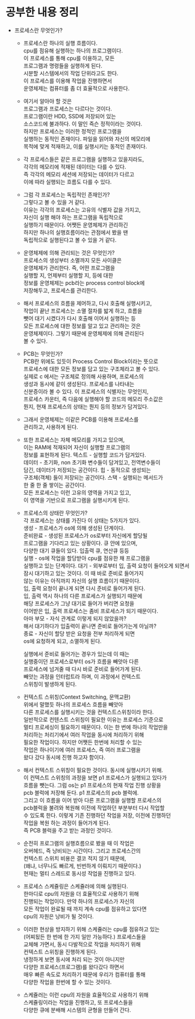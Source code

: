 # 공부한 내용 정리   
* 프로세스란 무엇인가?     
  * 프로세스란 하나의 실행 흐름이다.    
    cpu를 점유해 실행하는 하나의 프로그램이다.   
    이 프로세스를 통해 cpu를 이용하고, 모든     
    프로그램과 명령들을 실행하게 된다.    
    시분할 시스템에서의 작업 단위라고도 한다.     
    이 프로세스를 이용해 작업을 진행하면서    
    운영체제는 컴퓨터를 좀 더 효율적으로 사용한다.     
    
  * 여기서 알아야 할 것은    
    프로그램과 프로세스는 다르다는 것이다.    
    프로그램이란 HDD, SSD에 저장되어 있는    
    소스코드에 불과하다. 이 말인 즉슨 정적이라는 것이다.    
    하지만 프로세스는 이러한 정적인 프로그램을     
    실행하는 동적인 존재이다. 파일을 읽어와 자신의 메모리에     
    목적에 맞게 적재하고, 이를 실행시키는 동적인 존재이다.    
    
  * 각 프로세스들은 같은 프로그램을 실행하고 있을지라도,    
    각각의 메모리에 적재된 데이터는 다를 수 있다.     
    즉 각각의 메모리 세션에 저장되는 데이터가 다르고    
    이에 따라 실행되는 흐름도 다를 수 있다.     
    
  * 그럼 각 프로세스는 독립적인 존재인가?     
    그렇다고 볼 수 있을 거 같다.     
    이유는 각각의 프로세스는 고유의 식별자 값을 가지고,    
    자신이 실행 해야 하는 프로그램을 독립적으로   
    실행하기 때문이다. 어쨋든 운영체제가 관리하긴     
    하지만 하나의 실행흐름이라는 관점에서 봤을 땐      
    독립적으로 실행된다고 볼 수 있을 거 같다.     
    
  * 운영체제에 의해 관리되는 것은 무엇인가?     
    프로세스의 생성부터 소멸까지 모든 사이클은    
    운영체제가 관리한다. 즉, 어떤 프로그램을     
    실행할 지, 언제부터 실행할 지, 등에 대한     
    정보를 운영체제는 pcb라는 process control block에    
    저장해두고, 프로세스를 관리한다.    
    
  * 해서 프로세스의 흐름을 제어하고, 다시 호출해 실행시키고,   
    작업이 끝난 프로세스는 소멸 절차를 밟게 하고, 흐름을    
    뺏어 대기 시켰다가 다시 호출해 이어서 실행하는 등      
    모든 프로세스에 대한 정보를 알고 있고 관리하는 것은    
    운영체제이다. 그렇기 때문에 운영체제에 의해 관리된다     
    볼 수 있다.     
    
  * PCB는 무엇인가?      
    PCB란 위에도 있듯이 Process Control Block이라는 뜻으로     
    프로세스에 대한 모든 정보를 담고 있는 구조체라고 볼 수 있다.   
    실제로 c 에서는 구조체로 정의해 사용하며, 프로세스의    
    생성과 동시에 같이 생성된다. 프로세스를 나타내는     
    신분증이라 볼 수 있다. 이 프로세스의 식별자는 무엇인지,      
    프로세스 카운터, 즉 다음에 실행해야 할 코드의 메모리 주소값은    
    뭔지, 현재 프로세스의 상태는 뭔지 등의 정보가 담겨있다.     
    
  * 그래서 운영체제는 이같은 PCB를 이용해 프로세스를    
    관리하고, 사용하게 된다.      
    
  * 또한 프로세스는 자체 메모리를 가지고 있으며,    
    이는 RAM에 적재되어 자신이 실행할 프로그램의     
    정보를 표현하게 된다. 텍스트 - 실행할 코드가 담겨있다.      
    데이터 - 초기화, non 초기화 변수들이 담겨있고, 전역변수들이    
    담긴, 데이터가 저장되는 공간이다. 힙 - 동적으로 생성되는    
    구조체(객체) 들이 저장되는 공간이다. 스택 - 실행되는 메서드가     
    한 줄 한 줄 쌓이는 공간이다.        
    모든 프로세스는 이런 고유의 영역을 가지고 있고,      
    이 영역을 기반으로 프로그램을 실행시키게 된다.     
    
  * 프로세스의 상태란 무엇인가?     
    각 프로세스는 상태를 가진다 이 상태는 5가지가 있다.    
    생성 - 프로세스가 os에 의해 생성된 단계이다.     
    준비완료 - 생성된 프로세스가 os로부터 자신에게 할당될    
    프로그램을 기다리고 있는 상황이다. 큐 안에 있으며,      
    다양한 대기 큐들이 있다. 입출력 큐, 연산큐 등등       
    실행 - os에 작업을 할당받아 cpu를 점유한 채 프로그램을    
    실행하고 있는 단계이다. 
    대기 - 외부로부터 입, 출력 요청이 들어오게 되면서    
    잠시 대기하고 있는 것이다. 이 때 바로 준비로 들어가지    
    않는 이유는 아직까지 자신의 실행 흐름이기 때문이다.    
    입, 출력 요청이 끝나게 되면 다시 준비로 들어가게 된다.      
    입, 출력 역시 하나의 다른 프로세스가 실행되기 때문에     
    해당 프로세스가 그냥 대기로 들어가 버리면 요청을    
    이어받은 입, 출력 프로세스는 좀비 프로세스가 되기 때문이다.    
    아마 부모 - 자식 관계로 이렇게 되지 않았을까?    
    해서 대기하다가 입출력이 끝나면 준비로 들어가는게 아닐까?       
    종료 - 자신이 할당 받은 요청을 전부 처리하게 되면        
    os에 요청하게 되고, 소멸하게 된다.             
    
    실행에서 준비로 들어가는 경우가 있는데 이 때는     
    실행중이던 프로세스로부터 os가 흐름을 빼앗아 다른     
    프로세스에 넘겨줄 때 다시 바로 준비로 들어가게 된다.      
    빼앗는 과정을 인터럽트라 하며, 이 과정에서 컨텍스트     
    스위칭이 발생하게 된다.       
    
  * 컨텍스트 스위칭(Context Switching, 문맥교환)     
    위에서 말했듯 하나의 프로세스 흐름을 빼앗아     
    다른 프로세스를 실행시키는 것을 컨텍스트스위칭이라 한다.    
    일반적으로 컨텐스트 스위칭이 필요한 이유는 프로세스 기준으로    
    멀티 프로세싱이 필요하기 때문이다. 이는 한 번에 하나의 작업만을    
    처리하는 처리기에서 여러 작업을 동시에 처리하기 위해    
    필요한 작업이다. 하지만 어쨋든 한번에 처리할 수 있는     
    작업은 하나이기에 여러 프로세스, 즉 여러 프로그램을     
    왔다 갔다 동시에 진행 하고자 함이다.     
    
  * 해서 컨텍스트 스위칭이 필요한 것이다. 동시에 실행시키기 위해.      
    이 컨텍스트 스위칭의 과정을 보면 p1 프로세스가 실행되고 있다가    
    흐름을 뺏는다. 그럼 os는 p1 프로세스의 현재 작업 진행 상황을    
    pcb 블럭에 저장해 둔다. p1 프로세스의 pcb 블럭에.      
    그리고 이 흐름을 이어 받아 다른 프로그램을 실행할 프로세스의    
    pcb블럭을 불려와 복원해 이전에 작업하던 부분부터 다시 작업할    
    수 있도록 한다. 이렇게 기존 진행하던 작업을 저장, 이전에 진행하던    
    작업을 복원 하는 과정이 들어가게 된다.     
    즉 PCB 블럭을 주고 받는 과정인 것이다.
    
  * 순전히 프로그램의 실행흐름으로 봤을 때 이 작업은    
    오버헤드, 즉 낭비되는 시간이다. 그리고 프로세스간의    
    컨텍스트 스위치 비용은 결코 적지 않기 때문에,      
    (왜냐, 너무나도 빠르게, 빈번하게 이뤄지기 때문이다.)     
    현재는 멀티 스레드로 동시성 작업을 진행하고 있다.      
    
  * 프로세스 스케쥴링은 스케쥴러에 의해 실행된다.     
    한마디로 cpu의 자원을 더 효율적으로 사용하기 위해     
    진행되는 작업이다. 만약 하나의 프로세스가 자신의   
    모든 작업이 완료될 때 까지 계속 cpu를 점유하고 있다면    
    cpu의 자원은 낭비가 될 것이다.     
    
  * 이러한 현상을 방지하기 위해 스케쥴러는 cpu를 점유하고 있는    
    (어찌됬든 한 번에 한 가지 일만 가능하다.) 프로세스들을    
    교체해 가면서, 동시 다발적으로 작업을 처리하기 위해     
    컨텍스트 스위칭을 진행하게 된다.    
    냉정하게 보면 동시에 처리 되는 것이 아니지만   
    다양한 프로세스(프로그램)를 왔다갔다 하면서     
    매우 빠른 속도로 처리하기 때문에 우리가 컴퓨터를 통해   
    다양한 작업을 한번에 할 수 있는 것이다.     
    
  * 스케쥴러는 이런 cpu의 자원을 효율적으로 사용하기 위해    
    스케쥴링이라는 작업을 진행하고, 또 프로세스들을     
    다양한 큐에 분배해 시스템의 균형을 만들어 간다.    
   
    
    
    
